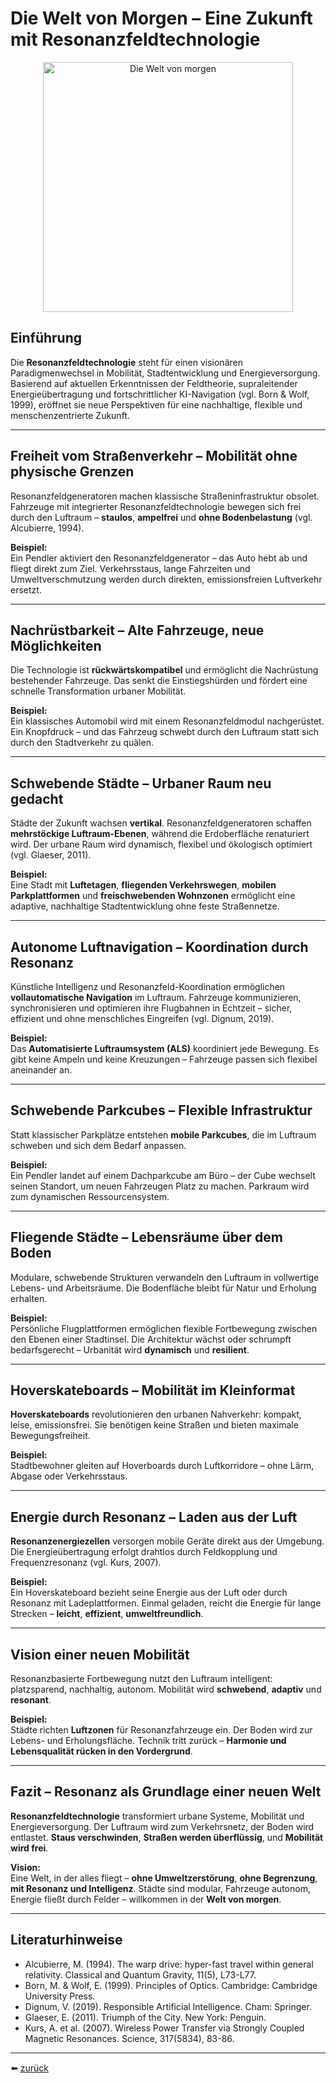 # Die Welt von Morgen – Eine Zukunft mit Resonanzfeldtechnologie

<p align="center">
  <img src="../bilder/welt_von_morgen.png" alt="Die Welt von morgen" width="400"/>
</p>

## Einführung

Die **Resonanzfeldtechnologie** steht für einen visionären Paradigmenwechsel in Mobilität, Stadtentwicklung und Energieversorgung. Basierend auf aktuellen Erkenntnissen der Feldtheorie, supraleitender Energieübertragung und fortschrittlicher KI-Navigation (vgl. Born & Wolf, 1999), eröffnet sie neue Perspektiven für eine nachhaltige, flexible und menschenzentrierte Zukunft.

---

## Freiheit vom Straßenverkehr – Mobilität ohne physische Grenzen

Resonanzfeldgeneratoren machen klassische Straßeninfrastruktur obsolet. Fahrzeuge mit integrierter Resonanzfeldtechnologie bewegen sich frei durch den Luftraum – **staulos**, **ampelfrei** und **ohne Bodenbelastung** (vgl. Alcubierre, 1994).

**Beispiel:**  
Ein Pendler aktiviert den Resonanzfeldgenerator – das Auto hebt ab und fliegt direkt zum Ziel. Verkehrsstaus, lange Fahrzeiten und Umweltverschmutzung werden durch direkten, emissionsfreien Luftverkehr ersetzt.

---

## Nachrüstbarkeit – Alte Fahrzeuge, neue Möglichkeiten

Die Technologie ist **rückwärtskompatibel** und ermöglicht die Nachrüstung bestehender Fahrzeuge. Das senkt die Einstiegshürden und fördert eine schnelle Transformation urbaner Mobilität.

**Beispiel:**  
Ein klassisches Automobil wird mit einem Resonanzfeldmodul nachgerüstet. Ein Knopfdruck – und das Fahrzeug schwebt durch den Luftraum statt sich durch den Stadtverkehr zu quälen.

---

## Schwebende Städte – Urbaner Raum neu gedacht

Städte der Zukunft wachsen **vertikal**. Resonanzfeldgeneratoren schaffen **mehrstöckige Luftraum-Ebenen**, während die Erdoberfläche renaturiert wird. Der urbane Raum wird dynamisch, flexibel und ökologisch optimiert (vgl. Glaeser, 2011).

**Beispiel:**  
Eine Stadt mit **Luftetagen**, **fliegenden Verkehrswegen**, **mobilen Parkplattformen** und **freischwebenden Wohnzonen** ermöglicht eine adaptive, nachhaltige Stadtentwicklung ohne feste Straßennetze.

---

## Autonome Luftnavigation – Koordination durch Resonanz

Künstliche Intelligenz und Resonanzfeld-Koordination ermöglichen **vollautomatische Navigation** im Luftraum. Fahrzeuge kommunizieren, synchronisieren und optimieren ihre Flugbahnen in Echtzeit – sicher, effizient und ohne menschliches Eingreifen (vgl. Dignum, 2019).

**Beispiel:**  
Das **Automatisierte Luftraumsystem (ALS)** koordiniert jede Bewegung. Es gibt keine Ampeln und keine Kreuzungen – Fahrzeuge passen sich flexibel aneinander an.

---

## Schwebende Parkcubes – Flexible Infrastruktur

Statt klassischer Parkplätze entstehen **mobile Parkcubes**, die im Luftraum schweben und sich dem Bedarf anpassen.

**Beispiel:**  
Ein Pendler landet auf einem Dachparkcube am Büro – der Cube wechselt seinen Standort, um neuen Fahrzeugen Platz zu machen. Parkraum wird zum dynamischen Ressourcensystem.

---

## Fliegende Städte – Lebensräume über dem Boden

Modulare, schwebende Strukturen verwandeln den Luftraum in vollwertige Lebens- und Arbeitsräume. Die Bodenfläche bleibt für Natur und Erholung erhalten.

**Beispiel:**  
Persönliche Flugplattformen ermöglichen flexible Fortbewegung zwischen den Ebenen einer Stadtinsel. Die Architektur wächst oder schrumpft bedarfsgerecht – Urbanität wird **dynamisch** und **resilient**.

---

## Hoverskateboards – Mobilität im Kleinformat

**Hoverskateboards** revolutionieren den urbanen Nahverkehr: kompakt, leise, emissionsfrei. Sie benötigen keine Straßen und bieten maximale Bewegungsfreiheit.

**Beispiel:**  
Stadtbewohner gleiten auf Hoverboards durch Luftkorridore – ohne Lärm, Abgase oder Verkehrsstaus.

---

## Energie durch Resonanz – Laden aus der Luft

**Resonanzenergiezellen** versorgen mobile Geräte direkt aus der Umgebung. Die Energieübertragung erfolgt drahtlos durch Feldkopplung und Frequenzresonanz (vgl. Kurs, 2007).

**Beispiel:**  
Ein Hoverskateboard bezieht seine Energie aus der Luft oder durch Resonanz mit Ladeplattformen. Einmal geladen, reicht die Energie für lange Strecken – **leicht**, **effizient**, **umweltfreundlich**.

---

## Vision einer neuen Mobilität

Resonanzbasierte Fortbewegung nutzt den Luftraum intelligent: platzsparend, nachhaltig, autonom. Mobilität wird **schwebend**, **adaptiv** und **resonant**.

**Beispiel:**  
Städte richten **Luftzonen** für Resonanzfahrzeuge ein. Der Boden wird zur Lebens- und Erholungsfläche. Technik tritt zurück – **Harmonie und Lebensqualität rücken in den Vordergrund**.

---

## Fazit – Resonanz als Grundlage einer neuen Welt

**Resonanzfeldtechnologie** transformiert urbane Systeme, Mobilität und Energieversorgung. Der Luftraum wird zum Verkehrsnetz, der Boden wird entlastet. **Staus verschwinden**, **Straßen werden überflüssig**, und **Mobilität wird frei**.

**Vision:**  
Eine Welt, in der alles fliegt – **ohne Umweltzerstörung**, **ohne Begrenzung**, **mit Resonanz und Intelligenz**. Städte sind modular, Fahrzeuge autonom, Energie fließt durch Felder – willkommen in der **Welt von morgen**.

---

## Literaturhinweise

- Alcubierre, M. (1994). The warp drive: hyper-fast travel within general relativity. Classical and Quantum Gravity, 11(5), L73-L77.
- Born, M. & Wolf, E. (1999). Principles of Optics. Cambridge: Cambridge University Press.
- Dignum, V. (2019). Responsible Artificial Intelligence. Cham: Springer.
- Glaeser, E. (2011). Triumph of the City. New York: Penguin.
- Kurs, A. et al. (2007). Wireless Power Transfer via Strongly Coupled Magnetic Resonances. Science, 317(5834), 83-86.

---

⬅️ [zurück](../../README.md)